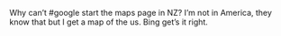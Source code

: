 <!--
id: 251172552
link: http://kevinisom.info/post/251172552/why-cant-google-start-the-maps-page-in-nz-im
slug: why-cant-google-start-the-maps-page-in-nz-im
date: Sat Nov 21 2009 11:09:34 GMT+1300 (NZDT)
raw: {"blog_name":"kevinisom","id":251172552,"post_url":"http://kevinisom.info/post/251172552/why-cant-google-start-the-maps-page-in-nz-im","slug":"why-cant-google-start-the-maps-page-in-nz-im","type":"text","date":"2009-11-20 22:09:34 GMT","timestamp":1258754974,"state":"published","format":"html","reblog_key":"2EGTIPQc","tags":[],"short_url":"http://tmblr.co/Zw68YyE_9R8","highlighted":[],"feed_item":"http://twitter.com/kev_nz/statuses/5900183486","from_feed_id":"650289","note_count":0,"title":null,"body":"<p>Why can&#8217;t #google start the maps page in NZ? I&#8217;m not in America, they know that but I get a map of the us. Bing get&#8217;s it right.</p>"}
publish: 2009-11-021
tags: 
title: null
-->


Why can’t \#google start the maps page in NZ? I’m not in America, they
know that but I get a map of the us. Bing get’s it right.


